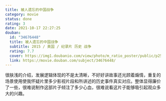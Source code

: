 ```yaml
---
title: 被人遗忘的中国战争
category: movie
status: done
rating: 3
date: 2021-10-17 22:27:25
douban:
  id: "34676448"
  title: 被人遗忘的中国战争
  subtitle: 2015 / 美国 / 纪录片 历史 战争
  rating: 7.7
  cover: https://img1.doubanio.com/view/photo/m_ratio_poster/public/p2568385728.jpg
  link: https://movie.douban.com/subject/34676448/
---
```


很肤浅的介绍，发展逻辑体现的不是太清晰，不好好讲故事还光顾着煽情，重复的场景使用使我怀疑片里多少影视片段和所讲述的历史事件真实对应。整体显得廉价了一些，很难说制作这部片子倾注了多少心血，很难说看这片子能够吸引起观众多大的兴趣。